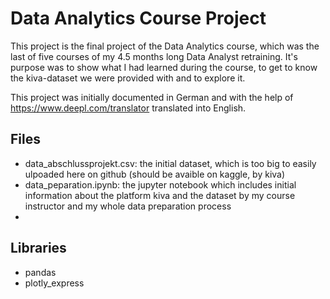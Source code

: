# Data Analytics Course Project

This project is the final project of the Data Analytics course, which was the last of five courses of my 4.5 months long Data Analyst retraining. It's purpose was to show what I had learned during the course, to get to know the kiva-dataset we were provided with and to explore it.

This project was initially documented in German and with the help of https://www.deepl.com/translator translated into English.

## Files
- data_abschlussprojekt.csv: the initial dataset, which is too big to easily ulpoaded here on github (should be avaible on kaggle, by kiva)
- data_peparation.ipynb: the jupyter notebook which includes initial information about the platform kiva and the dataset by my course instructor and my whole data preparation process
- 

## Libraries

- pandas
- plotly_express
